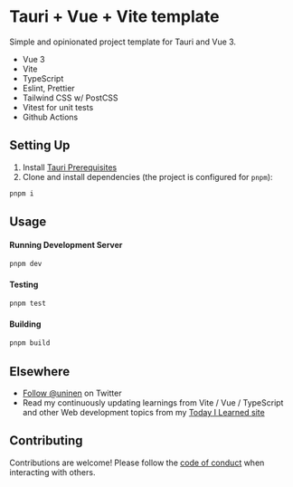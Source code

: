 # Tauri + Vue + Vite template

Simple and opinionated project template for Tauri and Vue 3.

- Vue 3
- Vite
- TypeScript
- Eslint, Prettier
- Tailwind CSS w/ PostCSS
- Vitest for unit tests
- Github Actions

## Setting Up

1. Install [Tauri Prerequisites](https://tauri.studio/docs/getting-started/prerequisites)
2. Clone and install dependencies (the project is configured for `pnpm`):

```sh
pnpm i
```

## Usage

#### Running Development Server

```sh
pnpm dev
```

#### Testing

```sh
pnpm test
```

#### Building

```sh
pnpm build
```

## Elsewhere

- [Follow @uninen](https://twitter.com/uninen) on Twitter
- Read my continuously updating learnings from Vite / Vue / TypeScript and other Web development topics from my [Today I Learned site](https://til.unessa.net/)

## Contributing

Contributions are welcome! Please follow the [code of conduct](./CODE_OF_CONDUCT.md) when interacting with others.